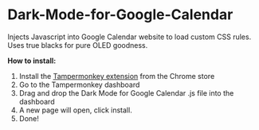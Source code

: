 # Dark-Mode-for-Google-Calendar
Injects Javascript into Google Calendar website to load custom CSS rules. Uses true blacks for pure OLED goodness.

**How to install:**

1. Install the [Tampermonkey extension](https://chrome.google.com/webstore/detail/tampermonkey/dhdgffkkebhmkfjojejmpbldmpobfkfo?hl=en "Tampermonkey") from the Chrome store
2. Go to the Tampermonkey dashboard
3. Drag and drop the Dark Mode for Google Calendar .js file into the dashboard
4. A new page will open, click install.
5. Done!
